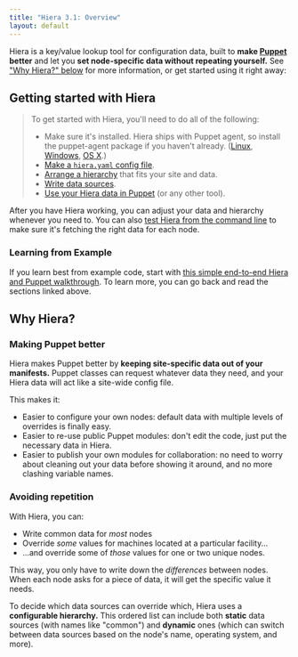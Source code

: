 ```yaml
---
title: "Hiera 3.1: Overview"
layout: default
---
```



[puppet]: /puppet
[config]: ./configuring.html
[data_sources]: ./data_sources.html
[hierarchy]: ./hierarchy.html
[with_puppet]: ./puppet.html
[command_line]: ./command_line.html
[complete_example]: ./complete_example.html
[linux]: /puppet/latest/reference/install_linux.html
[windows]: /puppet/latest/reference/install_windows.html
[os x]: /puppet/latest/reference/install_osx.html

Hiera is a key/value lookup tool for configuration data, built to **make [Puppet][] better** and let you **set node-specific data without repeating yourself.** See ["Why Hiera?" below](#why-hiera) for more information, or get started using it right away:

## Getting started with Hiera


> To get started with Hiera, you'll need to do all of the following:
>
> * Make sure it's installed. Hiera ships with Puppet agent, so install the puppet-agent package if you haven't already. ([Linux][], [Windows][], [OS X][].)
> * [Make a `hiera.yaml` config file][config].
> * [Arrange a hierarchy][hierarchy] that fits your site and data.
> * [Write data sources][data_sources].
> * [Use your Hiera data in Puppet][with_puppet] (or any other tool).

After you have Hiera working, you can adjust your data and hierarchy whenever you need to. You can also [test Hiera from the command line][command_line] to make sure it's fetching the right data for each node.

### Learning from Example

If you learn best from example code, start with [this simple end-to-end Hiera and Puppet walkthrough][complete_example]. To learn more, you can go back and read the sections linked above.


## Why Hiera?


### Making Puppet better

Hiera makes Puppet better by **keeping site-specific data out of your manifests.** Puppet classes can request whatever data they need, and your Hiera data will act like a site-wide config file.

This makes it:

* Easier to configure your own nodes: default data with multiple levels of overrides is finally easy.
* Easier to re-use public Puppet modules: don't edit the code, just put the necessary data in Hiera.
* Easier to publish your own modules for collaboration: no need to worry about cleaning out your data before showing it around, and no more clashing variable names.

### Avoiding repetition

With Hiera, you can:

* Write common data for _most_ nodes
* Override _some_ values for machines located at a particular facility...
* ...and override some of _those_ values for one or two unique nodes.

This way, you only have to write down the _differences_ between nodes. When each node asks for a piece of data, it will get the specific value it needs.

To decide which data sources can override which, Hiera uses a **configurable hierarchy.** This ordered list can include both **static** data sources (with names like "common") and **dynamic** ones (which can switch between data sources based on the node's name, operating system, and more).

